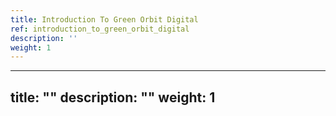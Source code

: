```yaml
---
title: Introduction To Green Orbit Digital
ref: introduction_to_green_orbit_digital
description: ''
weight: 1
---
```

---
title: ""
description: ""
weight: 1
---